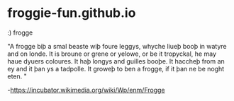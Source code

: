 # froggie-fun.github.io
:)
frogge

"A frogge biþ a smal beaste wiþ foure leggys, whyche liueþ booþ in watyre and on londe. It is broune or grene or yelowe, or be it tropyckal, he may haue dyuers coloures. It haþ longys and guilles booþe. It haccheþ from an ey and it þan ys a tadpolle. It groweþ to ben a frogge, if it þan ne be noght eten. "

-https://incubator.wikimedia.org/wiki/Wp/enm/Frogge
